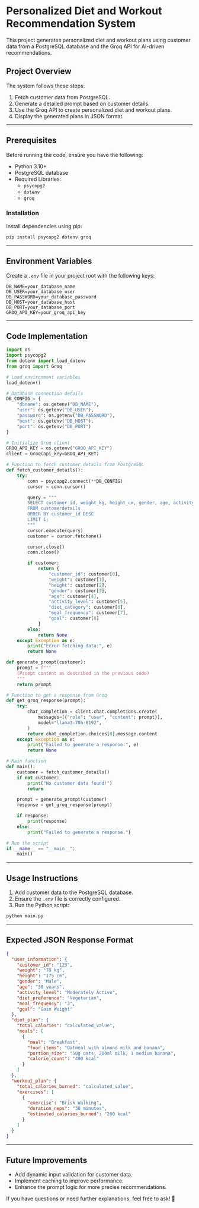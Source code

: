 # Personalized Diet and Workout Recommendation System

This project generates personalized diet and workout plans using customer data from a PostgreSQL database and the Groq API for AI-driven recommendations.

## Project Overview
The system follows these steps:
1. Fetch customer data from PostgreSQL.
2. Generate a detailed prompt based on customer details.
3. Use the Groq API to create personalized diet and workout plans.
4. Display the generated plans in JSON format.

---

## Prerequisites
Before running the code, ensure you have the following:

- Python 3.10+
- PostgreSQL database
- Required Libraries:
  - `psycopg2`
  - `dotenv`
  - `groq`

### Installation
Install dependencies using pip:
```bash
pip install psycopg2 dotenv groq
```

---

## Environment Variables
Create a `.env` file in your project root with the following keys:

```
DB_NAME=your_database_name
DB_USER=your_database_user
DB_PASSWORD=your_database_password
DB_HOST=your_database_host
DB_PORT=your_database_port
GROQ_API_KEY=your_groq_api_key
```

---

## Code Implementation
```python
import os
import psycopg2
from dotenv import load_dotenv
from groq import Groq

# Load environment variables
load_dotenv()

# Database connection details
DB_CONFIG = {
    "dbname": os.getenv("DB_NAME"),
    "user": os.getenv("DB_USER"),
    "password": os.getenv("DB_PASSWORD"),
    "host": os.getenv("DB_HOST"),
    "port": os.getenv("DB_PORT")
}

# Initialize Groq client
GROQ_API_KEY = os.getenv("GROQ_API_KEY")
client = Groq(api_key=GROQ_API_KEY)

# Function to fetch customer details from PostgreSQL
def fetch_customer_details():
    try:
        conn = psycopg2.connect(**DB_CONFIG)
        cursor = conn.cursor()

        query = """
        SELECT customer_id, weight_kg, height_cm, gender, age, activity_level, diet_category, meal_frequency, goal 
        FROM customerdetails 
        ORDER BY customer_id DESC  
        LIMIT 1;
        """
        cursor.execute(query)
        customer = cursor.fetchone()

        cursor.close()
        conn.close()

        if customer:
            return {
                "customer_id": customer[0],
                "weight": customer[1],
                "height": customer[2],
                "gender": customer[3],
                "age": customer[4],
                "activity_level": customer[5],
                "diet_category": customer[6],
                "meal_frequency": customer[7],
                "goal": customer[8]
            }
        else:
            return None
    except Exception as e:
        print("Error fetching data:", e)
        return None

def generate_prompt(customer):
    prompt = f"""
    (Prompt content as described in the previous code)
    """
    return prompt

# Function to get a response from Groq
def get_groq_response(prompt):
    try:
        chat_completion = client.chat.completions.create(
            messages=[{"role": "user", "content": prompt}],
            model="llama3-70b-8192",
        )
        return chat_completion.choices[0].message.content
    except Exception as e:
        print("Failed to generate a response:", e)
        return None

# Main function
def main():
    customer = fetch_customer_details()
    if not customer:
        print("No customer data found!")
        return

    prompt = generate_prompt(customer)
    response = get_groq_response(prompt)

    if response:
        print(response)
    else:
        print("Failed to generate a response.")

# Run the script
if __name__ == "__main__":
    main()
```

---

## Usage Instructions
1. Add customer data to the PostgreSQL database.
2. Ensure the `.env` file is correctly configured.
3. Run the Python script:
```bash
python main.py
```

---

## Expected JSON Response Format
```json
{
  "user_information": {
    "customer_id": "123",
    "weight": "70 kg",
    "height": "175 cm",
    "gender": "Male",
    "age": "30 years",
    "activity_level": "Moderately Active",
    "diet_preference": "Vegetarian",
    "meal_frequency": "3",
    "goal": "Gain Weight"
  },
  "diet_plan": {
    "total_calories": "calculated_value",
    "meals": [
      {
        "meal": "Breakfast",
        "food_items": "Oatmeal with almond milk and banana",
        "portion_size": "50g oats, 200ml milk, 1 medium banana",
        "calorie_count": "400 kcal"
      }
    ]
  },
  "workout_plan": {
    "total_calories_burned": "calculated_value",
    "exercises": [
      {
        "exercise": "Brisk Walking",
        "duration_reps": "30 minutes",
        "estimated_calories_burned": "200 kcal"
      }
    ]
  }
}
```

---

## Future Improvements
- Add dynamic input validation for customer data.
- Implement caching to improve performance.
- Enhance the prompt logic for more precise recommendations.

If you have questions or need further explanations, feel free to ask! 🚀
